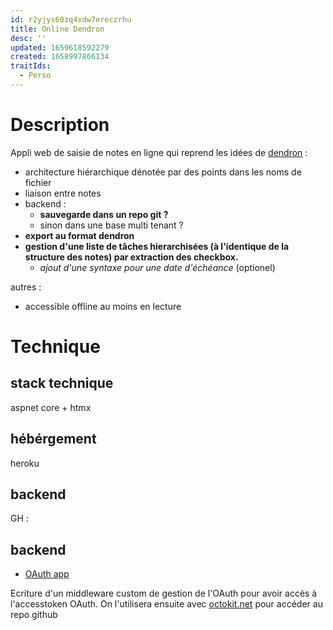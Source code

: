 ```yaml
---
id: r2yjys60zq4xdw7ereczrhu
title: Online Dendron
desc: ''
updated: 1659618592279
created: 1658997866134
traitIds:
  - Perso
---
```


# Description

Appli web de saisie de notes en ligne qui reprend les idées de [dendron](dendron.so) :
- architecture hiérarchique dénotée par des points dans les noms de fichier
- liaison entre notes 
- backend :
    - **sauvegarde dans un repo git ?**
    - sinon dans une base multi tenant ?
- **export au format dendron**
- **gestion d'une liste de tâches hierarchisées (à l'identique de la structure des notes) par extraction des checkbox.**
  - *ajout d'une syntaxe pour une date d'échéance* (optionel)

autres :
 - accessible offline au moins en lecture 

# Technique

## stack technique

aspnet core + htmx 

## hébérgement 

heroku

## backend

GH : 



## backend

 

 - [OAuth app](https://docs.github.com/en/developers/apps/building-oauth-apps/scopes-for-oauth-apps)    

Ecriture d'un middleware custom de gestion de l'OAuth pour avoir accès à l'accesstoken OAuth. On l'utilisera ensuite avec [octokit.net](https://github.com/octokit/octokit.net) pour accéder au repo github

